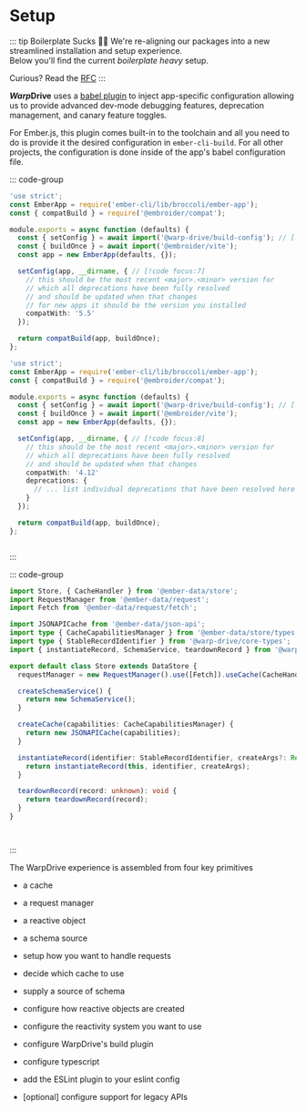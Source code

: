 # Setup

::: tip Boilerplate Sucks 👎🏽
We're re-aligning our packages into a new streamlined installation and setup experience.<br>
Below you'll find the current *boilerplate heavy* setup.

Curious? Read the [RFC](https://rfcs.emberjs.com/id/1075-warp-drive-package-unification/)
:::

***Warp*Drive** uses a [babel plugin](https://www.npmjs.com/package/@embroider/macros) to inject app-specific configuration allowing us to provide advanced dev-mode debugging features, deprecation management, and canary feature toggles.

For Ember.js, this plugin comes built-in to the toolchain and all you need to do is provide it
the desired configuration in `ember-cli-build`. For all other projects, the configuration
is done inside of the app's babel configuration file.

::: code-group

```ts [New Ember Apps]
'use strict';
const EmberApp = require('ember-cli/lib/broccoli/ember-app');
const { compatBuild } = require('@embroider/compat');

module.exports = async function (defaults) {
  const { setConfig } = await import('@warp-drive/build-config'); // [!code focus]
  const { buildOnce } = await import('@embroider/vite');
  const app = new EmberApp(defaults, {});

  setConfig(app, __dirname, { // [!code focus:7]
    // this should be the most recent <major>.<minor> version for
    // which all deprecations have been fully resolved
    // and should be updated when that changes
    // for new apps it should be the version you installed
    compatWith: '5.5'
  });

  return compatBuild(app, buildOnce);
};
```

```ts [Existing Ember Apps]
'use strict';
const EmberApp = require('ember-cli/lib/broccoli/ember-app');
const { compatBuild } = require('@embroider/compat');

module.exports = async function (defaults) {
  const { setConfig } = await import('@warp-drive/build-config'); // [!code focus]
  const { buildOnce } = await import('@embroider/vite');
  const app = new EmberApp(defaults, {});

  setConfig(app, __dirname, { // [!code focus:8]
    // this should be the most recent <major>.<minor> version for
    // which all deprecations have been fully resolved
    // and should be updated when that changes
    compatWith: '4.12'
    deprecations: {
      // ... list individual deprecations that have been resolved here
    }
  });

  return compatBuild(app, buildOnce);
};
```

```ts [Universal Apps]
```

:::

::: code-group

```ts [Polaris/Legacy via SchemaRecord]
import Store, { CacheHandler } from '@ember-data/store';
import RequestManager from '@ember-data/request';
import Fetch from '@ember-data/request/fetch';

import JSONAPICache from '@ember-data/json-api';
import type { CacheCapabilitiesManager } from '@ember-data/store/types';
import type { StableRecordIdentifier } from '@warp-drive/core-types';
import { instantiateRecord, SchemaService, teardownRecord } from '@warp-drive/schema-record';

export default class Store extends DataStore {
  requestManager = new RequestManager().use([Fetch]).useCache(CacheHandler);

  createSchemaService() {
    return new SchemaService();
  }

  createCache(capabilities: CacheCapabilitiesManager) {
    return new JSONAPICache(capabilities);
  }

  instantiateRecord(identifier: StableRecordIdentifier, createArgs?: Record<string, unknown>) {
    return instantiateRecord(this, identifier, createArgs);
  }

  teardownRecord(record: unknown): void {
    return teardownRecord(record);
  }
}

```

```ts [Legacy via Model]
```

```ts [Migration]
```

:::

The WarpDrive experience is assembled from four key primitives

- a cache
- a request manager
- a reactive object
- a schema source

- setup how you want to handle requests

- decide which cache to use
- supply a source of schema
- configure how reactive objects are created

- configure the reactivity system you want to use
- configure WarpDrive's build plugin
- configure typescript
- add the ESLint plugin to your eslint config
- [optional] configure support for legacy APIs
